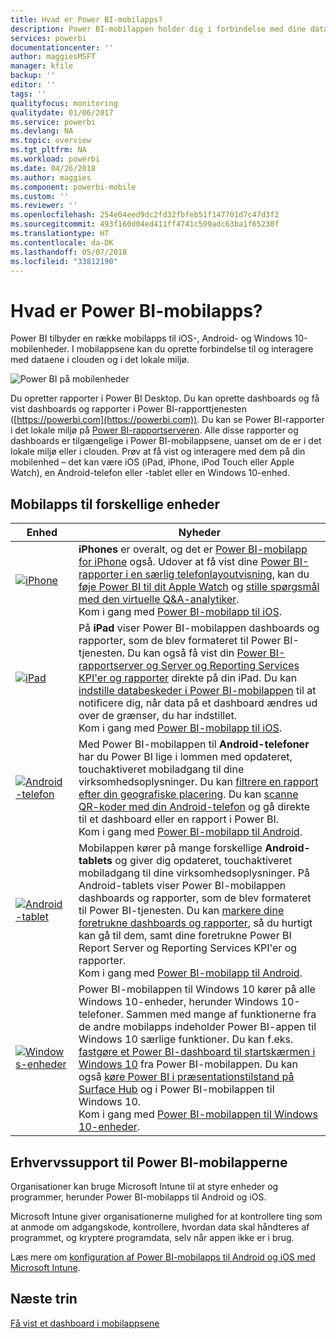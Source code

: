 ```yaml
---
title: Hvad er Power BI-mobilapps?
description: Power BI-mobilappen holder dig i forbindelse med dine data i det lokale miljø eller i clouden. Se dine Power BI-dashboards og -rapporter på din mobilenhed.
services: powerbi
documentationcenter: ''
author: maggiesMSFT
manager: kfile
backup: ''
editor: ''
tags: ''
qualityfocus: monitoring
qualitydate: 01/06/2017
ms.service: powerbi
ms.devlang: NA
ms.topic: overview
ms.tgt_pltfrm: NA
ms.workload: powerbi
ms.date: 04/26/2018
ms.author: maggies
ms.component: powerbi-mobile
ms.custom: ''
ms.reviewer: ''
ms.openlocfilehash: 254e04eed9dc2fd32fbfeb51f147701d7c47d3f2
ms.sourcegitcommit: 493f160d04ed411ff4741c599adc63ba1f65230f
ms.translationtype: HT
ms.contentlocale: da-DK
ms.lasthandoff: 05/07/2018
ms.locfileid: "33812190"
---
```

# <a name="what-are-the-power-bi-mobile-apps"></a>Hvad er Power BI-mobilapps?
Power BI tilbyder en række mobilapps til iOS-, Android- og Windows 10-mobilenheder. I mobilappsene kan du oprette forbindelse til og interagere med dataene i clouden og i det lokale miljø. 

![Power BI på mobilenheder](media/mobile-apps-for-mobile-devices/power-bi-mobile-apps-all-up.png)

Du opretter rapporter i Power BI Desktop. Du kan oprette dashboards og få vist dashboards og rapporter i Power BI-rapporttjenesten ([https://powerbi.com](https://powerbi.com)). Du kan se Power BI-rapporter i det lokale miljø på [Power BI-rapportserveren](report-server/get-started.md). Alle disse rapporter og dashboards er tilgængelige i Power BI-mobilappsene, uanset om de er i det lokale miljø eller i clouden. Prøv at få vist og interagere med dem på din mobilenhed – det kan være iOS (iPad, iPhone, iPod Touch eller Apple Watch), en Android-telefon eller -tablet eller en Windows 10-enhed.

## <a name="mobile-apps-for-different-devices"></a>Mobilapps til forskellige enheder

| **Enhed** | **Nyheder** |
| --- | --- |
| [![iPhone](media/mobile-apps-for-mobile-devices/iphone-logo-50-px.png)](mobile-iphone-app-get-started.md) |**iPhones** er overalt, og det er [Power BI-mobilapp for iPhone](mobile-iphone-app-get-started.md) også. Udover at få vist dine [Power BI-rapporter i en særlig telefonlayoutvisning](mobile-apps-view-phone-report.md), kan du [føje Power BI til dit Apple Watch](mobile-apple-watch.md) og [stille spørgsmål med den virtuelle Q&A-analytiker](mobile-apps-ios-qna.md). <br/>Kom i gang med [Power BI-mobilapp til iOS](mobile-iphone-app-get-started.md). |
| [![iPad](media/mobile-apps-for-mobile-devices/ipad-logo-50-px.png)](mobile-iphone-app-get-started.md) |På **iPad** viser Power BI-mobilappen dashboards og rapporter, som de blev formateret til Power BI-tjenesten. Du kan også få vist din [Power BI-rapportserver og  Server og Reporting Services KPI'er og rapporter](mobile-app-ssrs-kpis-mobile-on-premises-reports.md) direkte på din iPad. Du kan [indstille databeskeder i Power BI-mobilappen](mobile-set-data-alerts-in-the-mobile-apps.md) til at notificere dig, når data på et dashboard ændres ud over de grænser, du har indstillet. <br/>Kom i gang med [Power BI-mobilapp til iOS](mobile-iphone-app-get-started.md). |
| [![Android-telefon](media/mobile-apps-for-mobile-devices/android-phone-logo-50-px.png)](mobile-android-app-get-started.md) |Med Power BI-mobilappen til **Android-telefoner** har du Power BI lige i lommen med opdateret, touchaktiveret mobiladgang til dine virksomhedsoplysninger. Du kan [filtrere en rapport efter din geografiske placering](mobile-apps-geographic-filtering.md). Du kan [scanne QR-koder med din Android-telefon](mobile-apps-qr-code.md) og gå direkte til et dashboard eller en rapport i Power BI. <br/>Kom i gang med [Power BI-mobilapp til Android](mobile-android-app-get-started.md). |
| [![Android-tablet](media/mobile-apps-for-mobile-devices/android-tablet-logo-50-px.png)](mobile-android-app-get-started.md) |Mobilappen kører på mange forskellige **Android-tablets** og giver dig opdateret, touchaktiveret mobiladgang til dine virksomhedsoplysninger. På Android-tablets viser Power BI-mobilappen dashboards og rapporter, som de blev formateret til Power BI-tjenesten. Du kan [markere dine foretrukne dashboards og rapporter](mobile-apps-favorites.md), så du hurtigt kan gå til dem, samt dine foretrukne Power BI Report Server og Reporting Services KPI'er og rapporter. <br/>Kom i gang med [Power BI-mobilapp til Android](mobile-android-app-get-started.md). |
| [![Windows-enheder](media/mobile-apps-for-mobile-devices/win-10-logo-50-px.png)](desktop-getting-started.md) |Power BI-mobilappen til Windows 10 kører på alle Windows 10-enheder, herunder Windows 10-telefoner. Sammen med mange af funktionerne fra de andre mobilapps indeholder Power BI-appen til Windows 10 særlige funktioner. Du kan f.eks. [fastgøre et Power BI-dashboard til startskærmen i Windows 10](mobile-pin-dashboard-start-screen-windows-10-phone-app.md) fra Power BI-mobilappen. Du kan også [køre Power BI i præsentationstilstand på Surface Hub](mobile-windows-10-app-presentation-mode.md) og i Power BI-mobilappen til Windows 10. <br/>Kom i gang med [Power BI-mobilappen til Windows 10-enheder](mobile-windows-10-phone-app-get-started.md). |

## <a name="enterprise-support-for-the-power-bi-mobile-apps"></a>Erhvervssupport til Power BI-mobilapperne
Organisationer kan bruge Microsoft Intune til at styre enheder og programmer, herunder Power BI-mobilapps til Android og iOS.

Microsoft Intune giver organisationerne mulighed for at kontrollere ting som at anmode om adgangskode, kontrollere, hvordan data skal håndteres af programmet, og kryptere programdata, selv når appen ikke er i brug.

Læs mere om [konfiguration af Power BI-mobilapps til Android og iOS med Microsoft Intune](service-admin-mobile-intune.md). 

## <a name="next-steps"></a>Næste trin
[Få vist et dashboard i mobilappsene](mobile-apps-find-content-mobile-devices.md)


